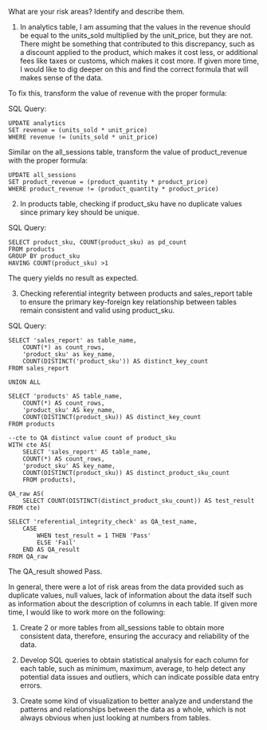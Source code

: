 What are your risk areas? Identify and describe them.

1. In analytics table, I am assuming that the values in the revenue should be equal to the units_sold multiplied by the  unit_price, but they are not. There might be something that contributed to this discrepancy, such as a discount applied to the product, which makes it cost less, or additional fees like taxes or customs, which makes it cost more.  If given more time, I would like to dig deeper on this and find the correct formula that will makes sense of the data. 

To fix this, transform the value of revenue with the proper formula: 

SQL Query:
```
UPDATE analytics
SET revenue = (units_sold * unit_price)
WHERE revenue != (units_sold * unit_price)
```

Similar on the all_sessions table, transform the value of product_revenue with the proper formula:
```
UPDATE all_sessions
SET product_revenue = (product_quantity * product_price)
WHERE product_revenue != (product_quantity * product_price)
```

2. In products table, checking if product_sku have no duplicate values since primary key should be unique.

SQL Query:
```
SELECT product_sku, COUNT(product_sku) as pd_count
FROM products
GROUP BY product_sku
HAVING COUNT(product_sku) >1
```

The query yields no result as expected.

3. Checking referential integrity between products and sales_report table to ensure the primary key-foreign key relationship between tables remain consistent and valid using product_sku.

SQL Query:
```
SELECT 'sales_report' as table_name,
	COUNT(*) as count_rows,
	'product_sku' as key_name,
	COUNT(DISTINCT('product_sku')) AS distinct_key_count
FROM sales_report

UNION ALL

SELECT 'products' AS table_name,
	COUNT(*) AS count_rows,
	'product_sku' AS key_name,
	COUNT(DISTINCT(product_sku)) AS distinct_key_count
FROM products

--cte to QA distinct value count of product_sku
WITH cte AS(
	SELECT 'sales_report' AS table_name,
	COUNT(*) AS count_rows,
	'product_sku' AS key_name,
	COUNT(DISTINCT(product_sku)) AS distinct_product_sku_count
	FROM products),
	
QA_raw AS(
	SELECT COUNT(DISTINCT(distinct_product_sku_count)) AS test_result FROM cte)
	
SELECT 'referential_integrity_check' as QA_test_name,
	CASE
		WHEN test_result = 1 THEN 'Pass'
		ELSE 'Fail'
	END AS QA_result
FROM QA_raw
```

The QA_result showed Pass.

In general, there were a lot of risk areas from the data provided such as duplicate values, null values, lack of information about the data itself such as information about the description of columns in each table. If given more time, I would like to work more on the following:

1. Create 2 or more tables from all_sessions table to obtain more consistent data, therefore, ensuring the accuracy and reliability of the data.

2. Develop SQL queries to obtain statistical analysis for each column for each table, such as minimum, maximum, average, to help detect any potential data issues and outliers, which can indicate possible data entry errors. 

3. Create some kind of visualization to better analyze and understand the patterns and relationships between the data as a whole, which is not always obvious when just looking at numbers from tables.

